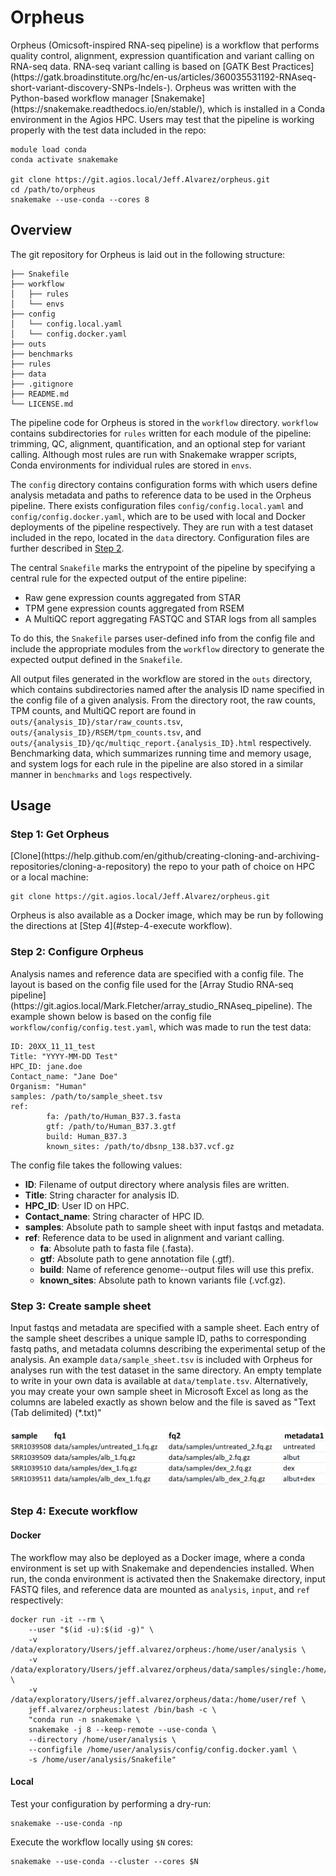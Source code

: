 <h1>Orpheus</h1>
Orpheus (Omicsoft-inspired RNA-seq pipeline) is a workflow that performs 
quality control, alignment, expression quantification and variant calling on 
RNA-seq data. RNA-seq variant calling is based on 
[GATK Best Practices](https://gatk.broadinstitute.org/hc/en-us/articles/360035531192-RNAseq-short-variant-discovery-SNPs-Indels-). 
Orpheus was written with the Python-based workflow manager 
[Snakemake](https://snakemake.readthedocs.io/en/stable/), which is installed in 
a Conda environment in the Agios HPC. Users may test that the pipeline is 
working properly with the test data included in the repo:

```
module load conda
conda activate snakemake

git clone https://git.agios.local/Jeff.Alvarez/orpheus.git
cd /path/to/orpheus
snakemake --use-conda --cores 8
```

<h2>Overview</h2>
The git repository for Orpheus is laid out in the following
structure:

```
├── Snakefile
├── workflow
│   ├── rules
│   └── envs
├── config
│   └── config.local.yaml
│   └── config.docker.yaml
├── outs
├── benchmarks
├── rules
├── data
├── .gitignore
├── README.md
└── LICENSE.md
```

The pipeline code for Orpheus is stored in the <code>workflow</code> directory. 
<code>workflow</code> contains subdirectories for <code>rules</code> written 
for each module of the pipeline: trimming, QC, alignment, quantification, and 
an optional step  for variant calling. Although most rules are run with 
Snakemake wrapper scripts, Conda environments for individual rules are stored 
in <code>envs</code>.

The <code>config</code> directory contains configuration forms with which 
users define analysis metadata and paths to reference data to be used in the 
Orpheus pipeline. There exists configuration files 
<code>config/config.local.yaml</code> and <code>config/config.docker.yaml</code>,
which are to be used with local and Docker deployments of the pipeline 
respectively. They are run with a test dataset included in the repo, 
located in the <code>data</code> directory. Configuration files are further
described in [Step 2](#step-2-configure-orpheus).

The central <code>Snakefile</code> marks the entrypoint of the pipeline by 
specifying a central rule for the expected output of the entire pipeline:

* Raw gene expression counts aggregated from STAR
* TPM gene expression counts aggregated from RSEM
* A MultiQC report aggregating FASTQC and STAR logs from all samples
</li>

To do this, the <code>Snakefile</code> parses user-defined info from the config 
file and include the appropriate modules from the <code>workflow</code> 
directory to generate the expected output defined in the 
<code>Snakefile</code>.

All output files generated in the workflow are stored in the <code>outs</code> 
directory, which contains subdirectories named after the analysis ID name 
specified in the config file of a given analysis. From the directory root, the 
raw counts, TPM counts, and MultiQC report are found in
<code>outs/{analysis_ID}/star/raw_counts.tsv</code>, 
<code>outs/{analysis_ID}/RSEM/tpm_counts.tsv</code>, and
<code>outs/{analysis_ID}/qc/multiqc_report.{analysis_ID}.html</code> 
respectively. Benchmarking data, which summarizes running time and memory 
usage, and system logs for each rule in the pipeline are also stored in a 
similar manner in <code>benchmarks</code> and <code>logs</code> 
respectively.

<h2>Usage</h2>
<h3>Step 1: Get Orpheus</h3>
[Clone](https://help.github.com/en/github/creating-cloning-and-archiving-repositories/cloning-a-repository)
the repo to your path of choice on HPC or a local machine:

```
git clone https://git.agios.local/Jeff.Alvarez/orpheus.git
```

Orpheus is also available as a Docker image, which may be run by following the 
directions at [Step 4](#step-4-execute workflow).

<h3>Step 2: Configure Orpheus</h3>
Analysis names and reference data are specified with a config file. The layout 
is based on the config file used for the 
[Array Studio RNA-seq pipeline](https://git.agios.local/Mark.Fletcher/array_studio_RNAseq_pipeline).
The example shown below is based on the config file 
<code>workflow/config/config.test.yaml</code>, which was made to run the test
data:

```
ID: 20XX_11_11_test
Title: "YYYY-MM-DD Test"
HPC_ID: jane.doe
Contact_name: "Jane Doe"
Organism: "Human"
samples: /path/to/sample_sheet.tsv
ref:
        fa: /path/to/Human_B37.3.fasta
        gtf: /path/to/Human_B37.3.gtf
        build: Human_B37.3
        known_sites: /path/to/dbsnp_138.b37.vcf.gz
```
The config file takes the following values:
* <b>ID</b>: Filename of output directory where analysis files are written.
* <b>Title</b>: String character for analysis ID.
* <b>HPC_ID</b>: User ID on HPC.
* <b>Contact_name</b>: String character of HPC ID.
* <b>samples</b>: Absolute path to sample sheet with input fastqs and metadata.
* <b>ref</b>: Reference data to be used in alignment and variant calling.
     - <b>fa</b>: Absolute path to fasta file (.fasta).
     - <b>gtf</b>: Absolute path to gene annotation file (.gtf).
     - <b>build</b>: Name of reference genome--output files will use this prefix.
     - <b>known_sites</b>: Absolute path to known variants file (.vcf.gz).

<h3>Step 3: Create sample sheet</h3>
Input fastqs and metadata are specified with a sample sheet. Each entry of the
sample sheet describes a unique sample ID, paths to corresponding fastq paths,
and metadata columns describing the experimental setup of the analysis. An 
example <code>data/sample_sheet.tsv</code> is included with Orpheus for analyses
run with the test dataset in the same directory. An empty template to write
in your own data is available at <code>data/template.tsv</code>. Alternatively,
you may create your own sample sheet in Microsoft Excel as long as the columns
are labeled exactly as shown below and the file is saved as "Text (Tab
delimited) (*.txt)"

![alt text](img/example_sample_sheet.png)

<h3>Step 4: Execute workflow</h3>
<h4>Docker</h4>
The workflow may also be deployed as a Docker image, where a conda environment
is set up with Snakemake and dependencies installed. When run, the conda
environment is activated then the Snakemake directory, input FASTQ files,
and reference data are mounted as <code>analysis</code>, <code>input</code>, and <code>ref</code> respectively:

```
docker run -it --rm \
    --user "$(id -u):$(id -g)" \
    -v /data/exploratory/Users/jeff.alvarez/orpheus:/home/user/analysis \
    -v /data/exploratory/Users/jeff.alvarez/orpheus/data/samples/single:/home/user/input \
    -v /data/exploratory/Users/jeff.alvarez/orpheus/data:/home/user/ref \
    jeff.alvarez/orpheus:latest /bin/bash -c \
    "conda run -n snakemake \
    snakemake -j 8 --keep-remote --use-conda \
    --directory /home/user/analysis \
    --configfile /home/user/analysis/config/config.docker.yaml \
    -s /home/user/analysis/Snakefile"
```

<h4>Local</h4>
Test your configuration by performing a dry-run:

```
snakemake --use-conda -np
```

Execute the workflow locally using <code>$N</code> cores:

```
snakemake --use-conda --cluster --cores $N
```

